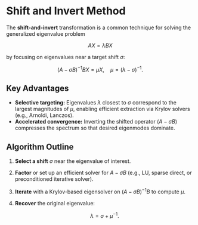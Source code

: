 # Shift and Invert Method

The **shift-and-invert** transformation is a common technique for solving the generalized eigenvalue problem

```math
A X = \lambda B X
````

by focusing on eigenvalues near a target shift $\sigma$:

```math
(A - \sigma B)^{-1} B X = \mu X,
\quad \mu = (\lambda - \sigma)^{-1}.
```

## Key Advantages

* **Selective targeting:** Eigenvalues $\lambda$ closest to $\sigma$ correspond to the largest magnitudes of $\mu$, enabling efficient extraction via Krylov solvers (e.g., Arnoldi, Lanczos).
* **Accelerated convergence:** Inverting the shifted operator $(A - \sigma B)$ compresses the spectrum so that desired eigenmodes dominate.

## Algorithm Outline

1. **Select a shift** $\sigma$ near the eigenvalue of interest.
2. **Factor** or set up an efficient solver for $A - \sigma B$ (e.g., LU, sparse direct, or preconditioned iterative solver).
3. **Iterate** with a Krylov-based eigensolver on $(A - \sigma B)^{-1} B$ to compute $\mu$.
4. **Recover** the original eigenvalue:

   ```math
   \lambda = \sigma + \mu^{-1}.
   ```

